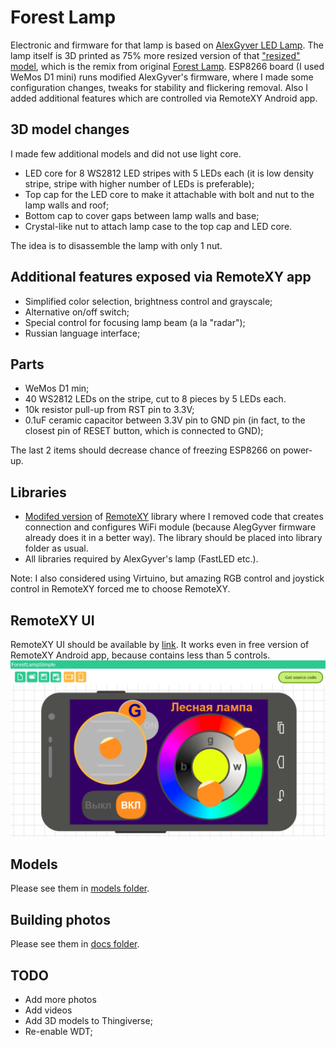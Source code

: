 # Forest Lamp

Electronic and firmware for that lamp is based on [AlexGyver LED Lamp](https://github.com/AlexGyver/GyverLamp).
The lamp itself is 3D printed as 75% more resized version of that ["resized" model](https://www.thingiverse.com/thing:2657068), which is the remix from original [Forest Lamp](https://www.thingiverse.com/thing:1491062). 
ESP8266 board (I used WeMos D1 mini) runs modified AlexGyver's firmware, where I made some configuration changes, tweaks for stability and flickering removal.
Also I added additional features which are controlled via RemoteXY Android app.

## 3D model changes

I made few additional models and did not use light core. 

* LED core for 8 WS2812 LED stripes with 5 LEDs each (it is low density stripe, stripe with higher number of LEDs is preferable);
* Top cap for the LED core to make it attachable with bolt and nut to the lamp walls and roof;
* Bottom cap to cover gaps between lamp walls and base;
* Crystal-like nut to attach lamp case to the top cap and LED core.

The idea is to disassemble the lamp with only 1 nut.

## Additional features exposed via RemoteXY app

* Simplified color selection, brightness control and grayscale;
* Alternative on/off switch;
* Special control for focusing lamp beam (a la "radar");
* Russian language interface;

## Parts

* WeMos D1 min;
* 40 WS2812 LEDs on the stripe, cut to 8 pieces by 5 LEDs each.
* 10k resistor pull-up from RST pin to 3.3V;
* 0.1uF ceramic capacitor between 3.3V pin to GND pin (in fact, to the closest pin of RESET button, which is connected to GND);

The last 2 items should decrease chance of freezing ESP8266 on power-up.

## Libraries

* [Modifed version](libraries/RemoteXYap) of [RemoteXY](http://remotexy.com) library where I removed code that creates connection and configures WiFi module (because AlegGyver firmware already does it in a better way).
The library should be placed into library folder as usual.
* All libraries required by AlexGyver's lamp (FastLED etc.).

Note: I also considered using Virtuino, but amazing RGB control and joystick control in RemoteXY forced me to choose RemoteXY.

## RemoteXY UI

RemoteXY UI should be available by [link](http://remotexy.com/en/editor/b432a2957787b45cd5d483b4a82bf226/). 
It works even in free version of RemoteXY Android app, because contains less than 5 controls.
![UI in designer](docs/RemoteXYUI.PNG)

## Models
Please see them in [models folder](models). 

## Building photos
Please see them in [docs folder](docs). 

## TODO
* Add more photos
* Add videos
* Add 3D models to Thingiverse;
* Re-enable WDT;
